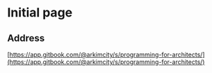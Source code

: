 # Initial page

## Address

[https://app.gitbook.com/@arkimcity/s/programming-for-architects/](https://app.gitbook.com/@arkimcity/s/programming-for-architects/)

